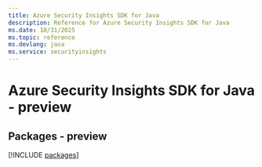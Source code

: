 ```yaml
---
title: Azure Security Insights SDK for Java
description: Reference for Azure Security Insights SDK for Java
ms.date: 10/31/2025
ms.topic: reference
ms.devlang: java
ms.service: securityinsights
---
```

# Azure Security Insights SDK for Java - preview
## Packages - preview
[!INCLUDE [packages](security-insights-index.md)]